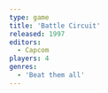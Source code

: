 ```yaml
---
type: game
title: 'Battle Circuit'
released: 1997
editors: 
  - Capcom
players: 4
genres:
  - 'Beat them all'
---
```

